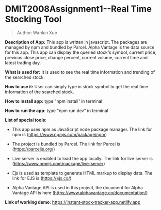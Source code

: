 # DMIT2008Assignment1--Real Time Stocking Tool

> Author: Wanlun Xue

**Description of App:** This app is written in javascript. The packages are managed by npm and bundled by Parcel. Alpha Vantage is the data source for this app. This app can display the queried stock's symbol, current price, previous close price, change percent, current volume, current time and latest trading day.

**What is used for:** It is used to see the real time information and trending of the searched stock.

**How to use it:** User can simply type in stock symbol to get the real time information of the searched stock.

**How to install app:** type "npm install" in terminal

**How to run the app:** type "npm run dev" in terminal

**List of special tools:**

- This app uses npm as JavaScript node package manager. The link for npm is (https://www.npmjs.com/package/npm)

- The project is bundled by Parcel. The link for Parcel is (https://parceljs.org/)

- Live server is enabled to load the app locally. The link for live server is (https://www.npmjs.com/package/live-server)

- Ejs is used as template to generate HTML markup to display data. The link for EJS is (https://ejs.co/)

- Alpha Vantage API is used in this project, the document for Alpha Vantage API is here (https://www.alphavantage.co/documentation/)

**Link of working demo:** https://instant-stock-tracker-app.netlify.app
